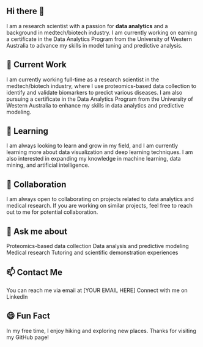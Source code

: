 ## Hi there 👋
I am a research scientist with a passion for **data analytics** and a background in medtech/biotech industry. I am currently working on earning a certificate in the Data Analytics Program from the University of Western Australia to advance my skills in model tuning and predictive analysis.

## 🔭 Current Work
I am currently working full-time as a research scientist in the medtech/biotech industry, where I use proteomics-based data collection to identify and validate biomarkers to predict various diseases.
I am also pursuing a certificate in the Data Analytics Program from the University of Western Australia to enhance my skills in data analytics and predictive modeling.


## 🌱 Learning
I am always looking to learn and grow in my field, and I am currently learning more about data visualization and deep learning techniques.
I am also interested in expanding my knowledge in machine learning, data mining, and artificial intelligence.


## 👯 Collaboration
I am always open to collaborating on projects related to data analytics and medical research.
If you are working on similar projects, feel free to reach out to me for potential collaboration.


## 💬 Ask me about
Proteomics-based data collection
Data analysis and predictive modeling
Medical research
Tutoring and scientific demonstration experiences


## 📫 Contact Me
You can reach me via email at [YOUR EMAIL HERE]
Connect with me on LinkedIn


## 😄 Fun Fact
In my free time, I enjoy hiking and exploring new places.
Thanks for visiting my GitHub page!
